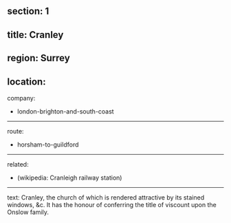 section: 1
----
title: Cranley
----
region: Surrey
----
location: 
----
company:
- london-brighton-and-south-coast
----
route:
- horsham-to-guildford
----
related:
- (wikipedia: Cranleigh railway station)
----
text: Cranley, the church of which is rendered attractive by its stained windows, &c. It has the honour of conferring the title of viscount upon the Onslow family.
